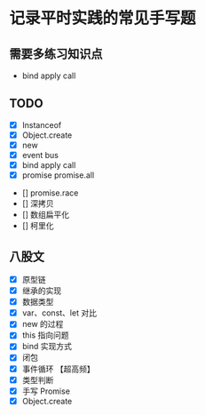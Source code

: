 # 记录平时实践的常见手写题

## 需要多练习知识点
- bind apply call
## TODO
- [x] Instanceof
- [x] Object.create
- [x] new
- [x] event bus
- [x] bind apply call
- [x] promise promise.all
- [] promise.race
- [] 深拷贝
- [] 数组扁平化
- [] 柯里化

## 八股文
- [x] 原型链
- [x] 继承的实现
- [x] 数据类型
- [x] var、const、let 对比
- [x] new 的过程
- [x] this 指向问题
- [x] bind 实现方式
- [x] 闭包
- [x] 事件循环 【超高频】
- [x] 类型判断
- [x] 手写 Promise 
- [x] Object.create